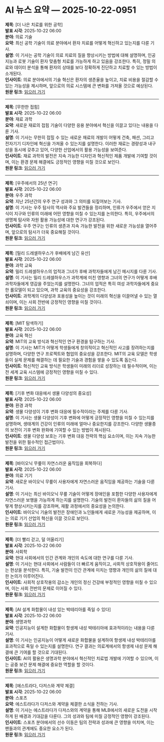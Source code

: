 # AI 뉴스 요약 — 2025-10-22-0951

**제목**: [더 나은 치료를 위한 공학]  
**발표 시각**: 2025-10-22 06:00  
**분야**: 의료 기술  
**요약**: 최신 공학 기술이 의료 분야에서 환자 치료를 어떻게 혁신하고 있는지를 다룬 기사.  
**설명**: 이 기사는 공학 기술이 의료 치료의 질을 향상시키는 방법에 대해 설명하며, 인공지능과 로봇 기술이 환자 맞춤형 치료를 가능하게 하고 있음을 강조한다. 특히, 정밀 의료와 데이터 분석을 통해 환자의 상태를 보다 정확하게 진단하고 치료할 수 있는 방법이 소개된다.  
**인사이트**: 의료 분야에서의 기술 혁신은 환자의 생존율을 높이고, 치료 비용을 절감할 수 있는 가능성을 제시하며, 앞으로의 의료 시스템에 큰 변화를 가져올 것으로 예상된다.  
**원문 링크**: [읽으러 가기](https://www.technologyreview.com/2025/10/21/1124712/engineering-better-care/)

---

**제목**: [무한한 접힘]  
**발표 시각**: 2025-10-22 06:00  
**분야**: 재료 과학  
**요약**: 새로운 재료의 접힘 기술이 다양한 응용 분야에서 혁신을 이끌고 있다는 내용을 다룬 기사.  
**설명**: 이 기사는 무한히 접힐 수 있는 새로운 재료의 개발이 어떻게 건축, 패션, 그리고 전자기기 디자인에 혁신을 가져올 수 있는지를 설명한다. 이러한 재료는 경량성과 내구성을 동시에 갖추고 있어, 다양한 산업에서의 활용 가능성을 보여준다.  
**인사이트**: 재료 과학의 발전은 지속 가능한 디자인과 혁신적인 제품 개발에 기여할 것이며, 이는 환경 문제 해결에도 긍정적인 영향을 미칠 것으로 보인다.  
**원문 링크**: [읽으러 가기](https://www.technologyreview.com/2025/10/21/1124723/infinite-folds/)

---

**제목**: [우주에서의 25년 연구]  
**발표 시각**: 2025-10-22 06:00  
**분야**: 우주 과학  
**요약**: 지난 25년간의 우주 연구 성과와 그 의미를 되짚어보는 기사.  
**설명**: 이 기사는 우주 탐사의 역사와 주요 발견들을 정리하며, 인류가 우주에서 얻은 지식이 지구와 인류의 미래에 어떤 영향을 미칠 수 있는지를 논의한다. 특히, 우주에서의 생명체 탐사와 자원 활용 가능성에 대한 연구가 강조된다.  
**인사이트**: 우주 연구는 인류의 생존과 지속 가능한 발전을 위한 새로운 가능성을 열어주며, 앞으로의 탐사가 더욱 중요해질 것이다.  
**원문 링크**: [읽으러 가기](https://www.technologyreview.com/2025/10/21/1124727/25-years-of-research-in-space/)

---

**제목**: [밀리 드레셀하우스가 후배에게 남긴 유산]  
**발표 시각**: 2025-10-22 06:00  
**분야**: 과학 교육  
**요약**: 밀리 드레셀하우스의 업적과 그녀가 후배 과학자들에게 남긴 메시지를 다룬 기사.  
**설명**: 이 기사는 밀리 드레셀하우스가 과학계에 미친 영향과 그녀의 연구가 어떻게 후배 과학자들에게 영감을 주었는지를 설명한다. 그녀의 업적은 특히 여성 과학자들에게 중요한 롤모델이 되고 있으며, 과학 교육의 중요성을 강조한다.  
**인사이트**: 과학계의 다양성과 포용성을 높이는 것이 미래의 혁신을 이끌어낼 수 있는 열쇠이며, 이는 사회 전반에 긍정적인 영향을 미칠 것이다.  
**원문 링크**: [읽으러 가기](https://www.technologyreview.com/2025/10/21/1124731/how-millie-dresselhaus-paid-it-forward/)

---

**제목**: [MIT 탐색하기]  
**발표 시각**: 2025-10-22 06:00  
**분야**: 교육 혁신  
**요약**: MIT의 교육 방식과 혁신적인 연구 환경을 탐구하는 기사.  
**설명**: 이 기사는 MIT가 어떻게 학생들에게 창의적이고 혁신적인 사고를 장려하는지를 설명하며, 다양한 연구 프로젝트와 협업의 중요성을 강조한다. MIT의 교육 모델은 학생들이 실제 문제를 해결하는 데 필요한 기술과 경험을 쌓을 수 있도록 돕는다.  
**인사이트**: 혁신적인 교육 방식은 학생들이 미래의 리더로 성장하는 데 필수적이며, 이는 전 세계 교육 시스템에 긍정적인 영향을 미칠 수 있다.  
**원문 링크**: [읽으러 가기](https://www.technologyreview.com/2025/10/21/1124743/navigating-mit/)

---

**제목**: [기후 변화 대응에서 생물 다양성의 중요성]  
**발표 시각**: 2025-10-22 06:00  
**분야**: 환경 과학  
**요약**: 생물 다양성이 기후 변화 대응에 필수적이라는 주제를 다룬 기사.  
**설명**: 이 기사는 생물 다양성이 기후 변화에 어떻게 긍정적인 영향을 미칠 수 있는지를 설명하며, 생태계의 건강이 인류의 미래에 얼마나 중요한지를 강조한다. 다양한 생물종의 보전이 기후 변화 완화에 기여할 수 있는 방법이 제시된다.  
**인사이트**: 생물 다양성 보호는 기후 변화 대응 전략의 핵심 요소이며, 이는 지속 가능한 발전을 위한 필수적인 접근법이다.  
**원문 링크**: [읽으러 가기](https://www.technologyreview.com/2025/10/21/1124746/biodiversity-a-missing-link-in-combating-climate-change/)

---

**제목**: [바이오닉 무릎이 자연스러운 움직임을 회복하다]  
**발표 시각**: 2025-10-22 06:00  
**분야**: 의료 기기  
**요약**: 새로운 바이오닉 무릎이 사용자에게 자연스러운 움직임을 제공하는 기술을 다룬 기사.  
**설명**: 이 기사는 최신 바이오닉 무릎 기술이 어떻게 장애인을 포함한 다양한 사용자에게 자연스러운 보행을 가능하게 하는지를 설명한다. 기술의 발전이 환자들의 삶의 질을 어떻게 향상시키는지를 강조하며, 재활 과정에서의 중요성을 논의한다.  
**인사이트**: 바이오닉 기술의 발전은 장애인과 노인들에게 새로운 가능성을 제공하며, 이는 의료 기기 산업의 혁신을 이끌 것으로 보인다.  
**원문 링크**: [읽으러 가기](https://www.technologyreview.com/2025/10/21/1124749/a-bionic-knee-restores-natural-movement/)

---

**제목**: [더 빨리 걷고, 덜 어울리기]  
**발표 시각**: 2025-10-22 06:00  
**분야**: 사회학  
**요약**: 현대 사회에서의 인간 관계와 개인의 속도에 대한 연구를 다룬 기사.  
**설명**: 이 기사는 현대 사회에서 사람들이 더 빠르게 움직이고, 사회적 상호작용이 줄어드는 현상을 분석한다. 특히, 기술 발전이 인간 관계에 미치는 영향과 개인의 삶의 질에 대한 논의가 이루어진다.  
**인사이트**: 사회적 상호작용의 감소는 개인의 정신 건강에 부정적인 영향을 미칠 수 있으며, 이는 사회 전반의 문제로 이어질 수 있다.  
**원문 링크**: [읽으러 가기](https://www.technologyreview.com/2025/10/21/1124752/walking-faster-hanging-out-less/)

---

**제목**: [AI 설계 화합물이 내성 있는 박테리아를 죽일 수 있다]  
**발표 시각**: 2025-10-22 06:00  
**분야**: 생명과학  
**요약**: 인공지능이 설계한 화합물이 항생제 내성 박테리아에 효과적이라는 내용을 다룬 기사.  
**설명**: 이 기사는 인공지능이 어떻게 새로운 화합물을 설계하여 항생제 내성 박테리아를 효과적으로 죽일 수 있는지를 설명한다. 연구 결과는 의료계에서의 항생제 내성 문제 해결에 큰 기여를 할 것으로 기대된다.  
**인사이트**: AI의 활용은 생명과학 분야에서 혁신적인 치료법 개발에 기여할 수 있으며, 이는 공중 보건 문제 해결에 중요한 역할을 할 것이다.  
**원문 링크**: [읽으러 가기](https://www.technologyreview.com/2025/10/21/1124755/a-i-designed-compounds-can-kill-drug-resistant-bacteria/)

---

**제목**: [에스트라다, 다저스와 계약 체결]  
**발표 시각**: 2025-10-22 06:00  
**분야**: 스포츠  
**요약**: 에스트라다가 다저스와 계약을 체결한 소식을 전하는 기사.  
**설명**: 이 기사는 에스트라다가 다저스와의 계약을 통해 MLB에서의 새로운 도전을 시작하게 된 배경과 기대감을 다룬다. 그의 성과와 팀에 미칠 긍정적인 영향이 강조된다.  
**인사이트**: 스포츠 분야에서의 선수 이동은 팀의 전략과 성과에 큰 영향을 미치며, 이는 팬들과의 관계에도 중요한 요소가 된다.  
**원문 링크**: [읽으러 가기](https://www.technologyreview.com/2025/10/21/1124758/estrada-signs-with-the-dodgers/)